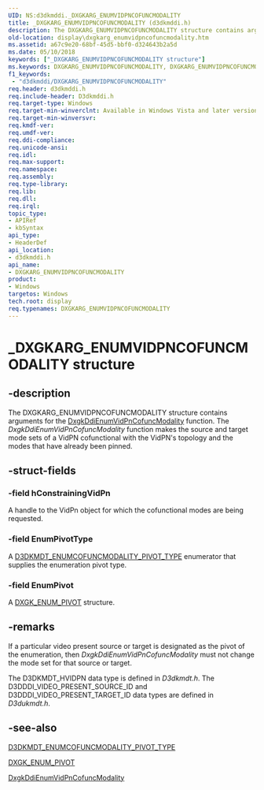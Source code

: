 ```yaml
---
UID: NS:d3dkmddi._DXGKARG_ENUMVIDPNCOFUNCMODALITY
title: _DXGKARG_ENUMVIDPNCOFUNCMODALITY (d3dkmddi.h)
description: The DXGKARG_ENUMVIDPNCOFUNCMODALITY structure contains arguments for the DxgkDdiEnumVidPnCofuncModality function.
old-location: display\dxgkarg_enumvidpncofuncmodality.htm
ms.assetid: a67c9e20-68bf-45d5-bbf0-d324643b2a5d
ms.date: 05/10/2018
keywords: ["_DXGKARG_ENUMVIDPNCOFUNCMODALITY structure"]
ms.keywords: DXGKARG_ENUMVIDPNCOFUNCMODALITY, DXGKARG_ENUMVIDPNCOFUNCMODALITY structure [Display Devices], DmStructs_7b6ad975-cf77-450d-9190-f74711cafe71.xml, _DXGKARG_ENUMVIDPNCOFUNCMODALITY, d3dkmddi/DXGKARG_ENUMVIDPNCOFUNCMODALITY, display.dxgkarg_enumvidpncofuncmodality
f1_keywords:
 - "d3dkmddi/DXGKARG_ENUMVIDPNCOFUNCMODALITY"
req.header: d3dkmddi.h
req.include-header: D3dkmddi.h
req.target-type: Windows
req.target-min-winverclnt: Available in Windows Vista and later versions of the Windows operating systems.
req.target-min-winversvr: 
req.kmdf-ver: 
req.umdf-ver: 
req.ddi-compliance: 
req.unicode-ansi: 
req.idl: 
req.max-support: 
req.namespace: 
req.assembly: 
req.type-library: 
req.lib: 
req.dll: 
req.irql: 
topic_type:
- APIRef
- kbSyntax
api_type:
- HeaderDef
api_location:
- d3dkmddi.h
api_name:
- DXGKARG_ENUMVIDPNCOFUNCMODALITY
product:
- Windows
targetos: Windows
tech.root: display
req.typenames: DXGKARG_ENUMVIDPNCOFUNCMODALITY
---
```


# _DXGKARG_ENUMVIDPNCOFUNCMODALITY structure


## -description


The DXGKARG_ENUMVIDPNCOFUNCMODALITY structure contains arguments for the <a href="https://docs.microsoft.com/windows-hardware/drivers/ddi/d3dkmddi/nc-d3dkmddi-dxgkddi_enumvidpncofuncmodality">DxgkDdiEnumVidPnCofuncModality</a> function. The <i>DxgkDdiEnumVidPnCofuncModality</i> function makes the source and target mode sets of a VidPN cofunctional with the VidPN's topology and the modes that have already been pinned.


## -struct-fields




### -field hConstrainingVidPn

A handle to the VidPn object for which the cofunctional modes are being requested.


### -field EnumPivotType

A <a href="https://docs.microsoft.com/windows-hardware/drivers/ddi/d3dkmdt/ne-d3dkmdt-_d3dkmdt_enumcofuncmodality_pivot_type">D3DKMDT_ENUMCOFUNCMODALITY_PIVOT_TYPE</a> enumerator that supplies the enumeration pivot type.


### -field EnumPivot

A <a href="https://docs.microsoft.com/windows-hardware/drivers/ddi/d3dkmddi/ns-d3dkmddi-_dxgk_enum_pivot">DXGK_ENUM_PIVOT</a> structure.


## -remarks



If a particular video present source or target is designated as the pivot of the enumeration, then <i>DxgkDdiEnumVidPnCofuncModality</i> must not change the mode set for that source or target.

The D3DKMDT_HVIDPN data type is defined in <i>D3dkmdt.h</i>. The D3DDDI_VIDEO_PRESENT_SOURCE_ID and D3DDDI_VIDEO_PRESENT_TARGET_ID data types are defined in <i>D3dukmdt.h</i>.




## -see-also




<a href="https://docs.microsoft.com/windows-hardware/drivers/ddi/d3dkmdt/ne-d3dkmdt-_d3dkmdt_enumcofuncmodality_pivot_type">D3DKMDT_ENUMCOFUNCMODALITY_PIVOT_TYPE</a>



<a href="https://docs.microsoft.com/windows-hardware/drivers/ddi/d3dkmddi/ns-d3dkmddi-_dxgk_enum_pivot">DXGK_ENUM_PIVOT</a>



<a href="https://docs.microsoft.com/windows-hardware/drivers/ddi/d3dkmddi/nc-d3dkmddi-dxgkddi_enumvidpncofuncmodality">DxgkDdiEnumVidPnCofuncModality</a>
 

 


